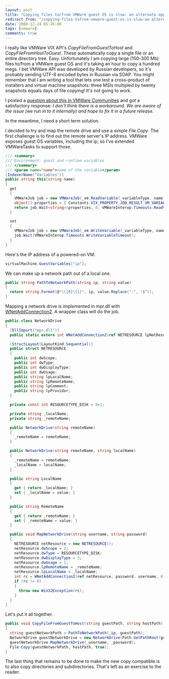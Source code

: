 ```yaml
---
layout: post
title: "Copying files to/from VMWare guest OS is slow: an alternate approach"
redirect_from: "/copying-files-tofrom-vmware-guest-os-is-slow-an-alternate-approach"
date: 2008-12-24 05:45:00
tags: [vmware]
comments: true
---
```

I really like VMWare VIX API's _CopyFileFromGuestToHost_ and _CopyFileFromHostToGuest_. These automatically copy a single file or an entire directory tree. Easy. Unfortunately I am copying large (150-300 Mb) files to/from a VMWare guest OS and it's taking an hour to copy a hundred megs. I bet VMWare API was developed by Russian developers, so it's probably sending UTF-8 encoded bytes in Russian via SOAP. You might remember that I am writing a tool that lets one test a cross-product of installers and virtual machine snapshots: three MSIs multipled by twenty snapshots equals days of file copying! It's not going to work.

I posted a [question about this in VMWare Communities](http://communities.vmware.com/thread/184489?tstart=0) and got a satisfactory response: _I don't think there is a workaround. We are aware of the issue (we run in to it internally) and hope to fix it in a future release._

In the meantime, I need a short term solution.

I decided to try and map the remote drive and use a simple _File.Copy_. The first challenge is to find out the remote server's IP address. VMWare exposes guest OS variables, including the ip, so I've extended VMWareTasks to support those.

```cs
/// <summary>
/// Environment, guest and runtime variables
/// </summary>
/// <param name="name">name of the variable</param>
[IndexerName("Variables")]
public string this[string name]
{
  get
  {
    VMWareJob job = new VMWareJob(_vm.ReadVariable(_variableType, name, 0, null));
    object[] properties = { Constants.VIX_PROPERTY_JOB_RESULT_VM_VARIABLE_STRING };
    return job.Wait<string>(properties, 0, VMWareInterop.Timeouts.ReadVariableTimeout);
  }

  set
  {
    VMWareJob job = new VMWareJob(_vm.WriteVariable(_variableType, name, value, 0, null));
    job.Wait(VMWareInterop.Timeouts.WriteVariableTimeout);
  }
}
```

Here's the IP address of a powered-on VM.

```cs
virtualMachine.GuestVariables["ip"];
```

We can make up a network path out of a local one.

```cs
public string PathToNetworkPath(string ip, string value)
{
  return string.Format(@"\\{0}\{1}", ip, value.Replace(":", "$"));
}
```

Mapping a network drive is implemented in mpr.dll with [WNetAddConnection2](http://msdn.microsoft.com/en-us/library/aa385413(VS.85).aspx). A wrapper class will do the job.

```cs
public class NetworkDrive
{
  [DllImport("mpr.dll")]
  public static extern int WNetAddConnection2(ref NETRESOURCE lpNetResource, string lpPassword, string UserName, int dwFlags);

  [StructLayout(LayoutKind.Sequential)]
  public struct NETRESOURCE
  {
    public int dwScope;
    public int dwType;
    public int dwDisplayType;
    public int dwUsage;
    public string lpLocalName;
    public string lpRemoteName;
    public string lpComment;
    public string lpProvider;
  }

  private const int RESOURCETYPE_DISK = 0x1;

  private string _localName;
  private string _remoteName;

  public NetworkDrive(string remoteName)
  {
    _remoteName = remoteName;
  }

  public NetworkDrive(string remoteName, string localName)
  {
    _remoteName = remoteName;
    _localName = localName;
  }

  public string LocalName
  {
    get { return _localName; }
    set { _localName = value; }
  }

  public string RemoteName
  {
    get { return _remoteName; }
    set { _remoteName = value; }
  }

  public void MapNetworkDrive(string username, string password)
  {
    NETRESOURCE netResource = new NETRESOURCE();
    netResource.dwScope = 2;
    netResource.dwType = RESOURCETYPE_DISK;
    netResource.dwDisplayType = 3;
    netResource.dwUsage = 1;
    netResource.lpRemoteName = _remoteName;
    netResource.lpLocalName = _localName;
    int rc = WNetAddConnection2(ref netResource, password, username, 0);
    if (rc != 0)
    {
      throw new Win32Exception(rc);
    }
  }
}
```

Let's put it all together.

```cs
public void CopyFileFromGuestToHost(string guestPath, string hostPath)
{
  string guestNetworkPath = PathToNetworkPath(_ip, guestPath);
  NetworkDrive guestNetworkDrive = new NetworkDrive(Path.GetPathRoot(guestNetworkPath));
  guestNetworkDrive.MapNetworkDrive(_username, _password);
  File.Copy(guestNetworkPath, hostPath, true);
}
```

The last thing that remains to be done to make the new copy compatible is to also copy directories and subdirectories. That's left as an exercise to the reader.

